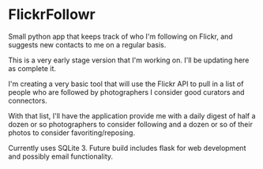 FlickrFollowr
=============

Small python app that keeps track of who I'm following on Flickr, and suggests new contacts to me on a regular basis. 

This is a very early stage version that I'm working on. 
I'll be updating here as complete it. 

I'm creating a very basic tool that will use the Flickr API to pull in a list of people who are followed by photographers I consider good curators and connectors. 

With that list, I'll have the application provide me with a daily digest of half a dozen or so photographers to consider following and a dozen or so of their photos to consider favoriting/reposing. 

Currently uses SQLite 3. 
Future build includes flask for web development and possibly email functionality. 
